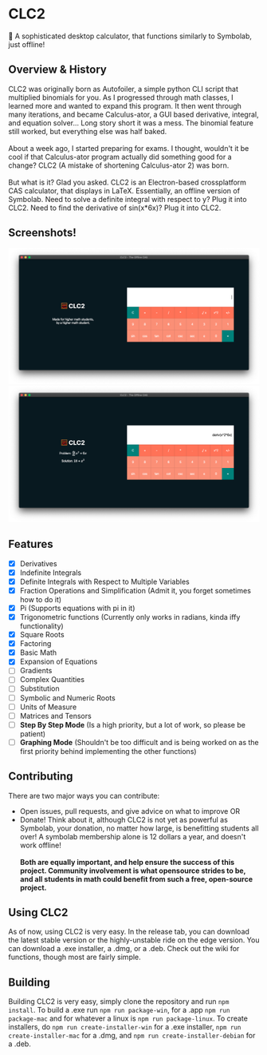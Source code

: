 # CLC2
🧮 A sophisticated desktop calculator, that functions similarly to Symbolab, just offline!

## Overview & History
CLC2 was originally born as Autofoiler, a simple python CLI script that multiplied binomials for you. As I progressed through math classes, I learned more and wanted to expand this program. It then went through many iterations, and became Calculus-ator, a GUI based derivative, integral, and equation solver... Long story short it was a mess. The binomial feature still worked, but everything else was half baked.<br/><br/>
About a week ago, I started preparing for exams. I thought, wouldn't it be cool if that Calculus-ator program actually did something good for a change? CLC2 (A mistake of shortening Calculus-ator 2) was born.<br/><br/>
But what is it? Glad you asked. CLC2 is an Electron-based crossplatform CAS calculator, that displays in LaTeX. Essentially, an offline version of Symbolab. Need to solve a definite integral with respect to y? Plug it into CLC2. Need to find the derivative of sin(x\*6x)? Plug it into CLC2.
## Screenshots!
![Main View MacOS](/images/scs1.png)
![Calculator View MacOS](/images/scs2.png)
## Features
- [x] Derivatives
- [x] Indefinite Integrals
- [x] Definite Integrals with Respect to Multiple Variables
- [x] Fraction Operations and Simplification (Admit it, you forget sometimes how to do it)
- [x] Pi (Supports equations with pi in it)
- [x] Trigonometric functions (Currently only works in radians, kinda iffy functionality)
- [x] Square Roots
- [x] Factoring
- [x] Basic Math
- [x] Expansion of Equations
- [ ] Gradients
- [ ] Complex Quantities
- [ ] Substitution
- [ ] Symbolic and Numeric Roots
- [ ] Units of Measure
- [ ] Matrices and Tensors
- [ ] **Step By Step Mode** (Is a high priority, but a lot of work, so please be patient)
- [ ] **Graphing Mode** (Shouldn't be too difficult and is being worked on as the first priority behind implementing the other functions)
## Contributing
There are two major ways you can contribute:
- Open issues, pull requests, and give advice on what to improve OR
- Donate! Think about it, although CLC2 is not yet as powerful as Symbolab, your donation, no matter how large, is benefitting students all over! A symbolab membership alone is 12 dollars a year, and doesn't work offline!<br/><br/>
**Both are equally important, and help ensure the success of this project. Community involvement is what opensource strides to be, and all students in math could benefit from such a free, open-source project.**
## Using CLC2
As of now, using CLC2 is very easy. In the release tab, you can download the latest stable version or the highly-unstable ride on the edge version. You can download a .exe installer, a .dmg, or a .deb. Check out the wiki for functions, though most are fairly simple.
## Building
Building CLC2 is very easy, simply clone the repository and run `npm install`. To build a .exe run `npm run package-win`, for a .app `npm run package-mac` and for whatever a linux is `npm run package-linux`. To create installers, do `npm run create-installer-win` for a .exe installer, `npm run create-installer-mac` for a .dmg, and `npm run create-installer-debian` for a .deb.
